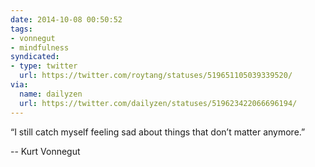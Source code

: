 ```yaml
---
date: 2014-10-08 00:50:52
tags:
- vonnegut
- mindfulness
syndicated:
- type: twitter
  url: https://twitter.com/roytang/statuses/519651105039339520/
via:
  name: dailyzen
  url: https://twitter.com/dailyzen/statuses/519623422066696194/
---
```


“I still catch myself feeling sad about things that don’t matter anymore.”

-- Kurt Vonnegut